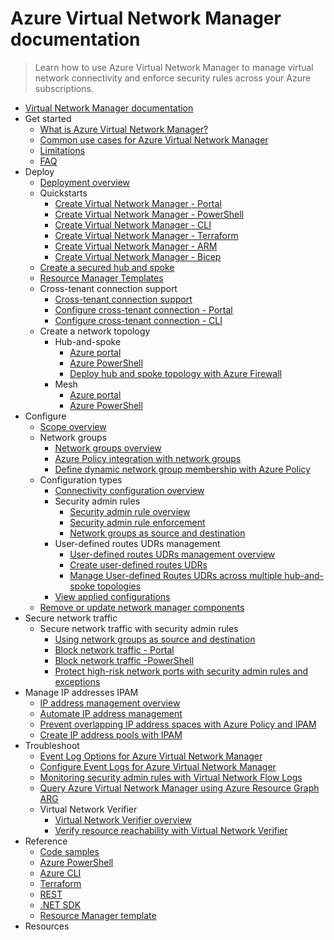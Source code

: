 # Azure Virtual Network Manager documentation
> Learn how to use Azure Virtual Network Manager to manage virtual network connectivity and enforce security rules across your Azure subscriptions.
  - [Virtual Network Manager documentation](https://learn.microsoft.com/en-us/azure/virtual-network-manager/)
  - Get started
    - [What is Azure Virtual Network Manager?](https://learn.microsoft.com/en-us/azure/virtual-network-manager/overview)
    - [Common use cases for Azure Virtual Network Manager](https://learn.microsoft.com/en-us/azure/virtual-network-manager/concept-use-cases)
    - [Limitations](https://learn.microsoft.com/en-us/azure/virtual-network-manager/concept-limitations)
    - [FAQ](https://learn.microsoft.com/en-us/azure/virtual-network-manager/faq)
  - Deploy
    - [Deployment overview](https://learn.microsoft.com/en-us/azure/virtual-network-manager/concept-deployments)
    - Quickstarts
      - [Create Virtual Network Manager - Portal](https://learn.microsoft.com/en-us/azure/virtual-network-manager/create-virtual-network-manager-portal)
      - [Create Virtual Network Manager - PowerShell](https://learn.microsoft.com/en-us/azure/virtual-network-manager/create-virtual-network-manager-powershell)
      - [Create Virtual Network Manager - CLI](https://learn.microsoft.com/en-us/azure/virtual-network-manager/create-virtual-network-manager-cli)
      - [Create Virtual Network Manager - Terraform](https://learn.microsoft.com/en-us/azure/virtual-network-manager/create-virtual-network-manager-terraform)
      - [Create Virtual Network Manager - ARM](https://learn.microsoft.com/en-us/azure/virtual-network-manager/create-virtual-network-manager-template)
      - [Create Virtual Network Manager - Bicep](https://learn.microsoft.com/en-us/azure/virtual-network-manager/create-virtual-network-manager-bicep)
    - [Create a secured hub and spoke](https://learn.microsoft.com/en-us/azure/virtual-network-manager/tutorial-create-secured-hub-and-spoke)
    - [Resource Manager Templates](https://learn.microsoft.com/en-us/azure/virtual-network-manager/resource-manager-template-samples)
    - Cross-tenant connection support
      - [Cross-tenant connection support](https://learn.microsoft.com/en-us/azure/virtual-network-manager/concept-cross-tenant)
      - [Configure cross-tenant connection - Portal](https://learn.microsoft.com/en-us/azure/virtual-network-manager/how-to-configure-cross-tenant-portal)
      - [Configure cross-tenant connection - CLI](https://learn.microsoft.com/en-us/azure/virtual-network-manager/how-to-configure-cross-tenant-cli)
    - Create a network topology
      - Hub-and-spoke
        - [Azure portal](https://learn.microsoft.com/en-us/azure/virtual-network-manager/how-to-create-hub-and-spoke)
        - [Azure PowerShell](https://learn.microsoft.com/en-us/azure/virtual-network-manager/how-to-create-hub-and-spoke-powershell)
        - [Deploy hub and spoke topology with Azure Firewall](https://learn.microsoft.com/en-us/azure/virtual-network-manager/how-to-deploy-hub-spoke-topology-with-azure-firewall)
      - Mesh
        - [Azure portal](https://learn.microsoft.com/en-us/azure/virtual-network-manager/how-to-create-mesh-network)
        - [Azure PowerShell](https://learn.microsoft.com/en-us/azure/virtual-network-manager/how-to-create-mesh-network-powershell)
  - Configure
    - [Scope overview](https://learn.microsoft.com/en-us/azure/virtual-network-manager/concept-network-manager-scope)
    - Network groups
      - [Network groups overview](https://learn.microsoft.com/en-us/azure/virtual-network-manager/concept-network-groups)
      - [Azure Policy integration with network groups](https://learn.microsoft.com/en-us/azure/virtual-network-manager/concept-azure-policy-integration)
      - [Define dynamic network group membership with Azure Policy](https://learn.microsoft.com/en-us/azure/virtual-network-manager/how-to-define-network-group-membership-azure-policy)
    - Configuration types
      - [Connectivity configuration overview](https://learn.microsoft.com/en-us/azure/virtual-network-manager/concept-connectivity-configuration)
      - Security admin rules
        - [Security admin rule overview](https://learn.microsoft.com/en-us/azure/virtual-network-manager/concept-security-admins)
        - [Security admin rule enforcement](https://learn.microsoft.com/en-us/azure/virtual-network-manager/concept-enforcement)
        - [Network groups as source and destination](https://learn.microsoft.com/en-us/azure/virtual-network-manager/concept-security-admin-rules-network-group)
      - User-defined routes UDRs management
        - [User-defined routes UDRs management overview](https://learn.microsoft.com/en-us/azure/virtual-network-manager/concept-user-defined-route)
        - [Create user-defined routes UDRs](https://learn.microsoft.com/en-us/azure/virtual-network-manager/how-to-create-user-defined-route)
        - [Manage User-defined Routes UDRs across multiple hub-and-spoke topologies](https://learn.microsoft.com/en-us/azure/virtual-network-manager/how-to-manage-user-defined-routes-multiple-hub-spoke-topologies)
      - [View applied configurations](https://learn.microsoft.com/en-us/azure/virtual-network-manager/how-to-view-applied-configurations)
    - [Remove or update network manager components](https://learn.microsoft.com/en-us/azure/virtual-network-manager/concept-remove-components-checklist)
  - Secure network traffic
    - Secure network traffic with security admin rules
      - [Using network groups as source and destination](https://learn.microsoft.com/en-us/azure/virtual-network-manager/how-to-create-security-admin-rule-network-group)
      - [Block network traffic - Portal](https://learn.microsoft.com/en-us/azure/virtual-network-manager/how-to-block-network-traffic-portal)
      - [Block network traffic -PowerShell](https://learn.microsoft.com/en-us/azure/virtual-network-manager/how-to-block-network-traffic-powershell)
      - [Protect high-risk network ports with security admin rules and exceptions](https://learn.microsoft.com/en-us/azure/virtual-network-manager/how-to-block-high-risk-ports)
  - Manage IP addresses IPAM
    - [IP address management overview](https://learn.microsoft.com/en-us/azure/virtual-network-manager/concept-ip-address-management)
    - [Automate IP address management](https://learn.microsoft.com/en-us/azure/virtual-network-manager/automate-ip-address-management-ipam-sample)
    - [Prevent overlapping IP address spaces with Azure Policy and IPAM](https://learn.microsoft.com/en-us/azure/virtual-network-manager/Prevent-overlapping-ip-address-space-policy-ipam)
    - [Create IP address pools with IPAM](https://learn.microsoft.com/en-us/azure/virtual-network-manager/how-to-manage-ip-addresses-network-manager)
  - Troubleshoot
    - [Event Log Options for Azure Virtual Network Manager](https://learn.microsoft.com/en-us/azure/virtual-network-manager/concept-event-logs)
    - [Configure Event Logs for Azure Virtual Network Manager](https://learn.microsoft.com/en-us/azure/virtual-network-manager/how-to-configure-event-logs)
    - [Monitoring security admin rules with Virtual Network Flow Logs](https://learn.microsoft.com/en-us/azure/virtual-network-manager/concept-virtual-network-flow-logs)
    - [Query Azure Virtual Network Manager using Azure Resource Graph ARG](https://learn.microsoft.com/en-us/azure/virtual-network-manager/query-azure-resource-graph)
    - Virtual Network Verifier
      - [Virtual Network Verifier overview](https://learn.microsoft.com/en-us/azure/virtual-network-manager/concept-virtual-network-verifier)
      - [Verify resource reachability with Virtual Network Verifier](https://learn.microsoft.com/en-us/azure/virtual-network-manager/how-to-verify-reachability-with-virtual-network-verifier)
  - Reference
    - [Code samples](https://azure.microsoft.com/resources/samples/?service=virtual-network-manager)
    - [Azure PowerShell](https://learn.microsoft.com/powershell/module/az.network)
    - [Azure CLI](https://learn.microsoft.com/cli/azure/network/manager)
    - [Terraform](https://registry.terraform.io/providers/hashicorp/azurerm/latest/docs/resources/network_manager)
    - [REST](https://learn.microsoft.com/rest/api/networkmanager/)
    - [.NET SDK](https://learn.microsoft.com/dotnet/api/microsoft.azure.management.network)
    - [Resource Manager template](https://learn.microsoft.com/azure/templates/microsoft.network/networkmanagers)
  - Resources

